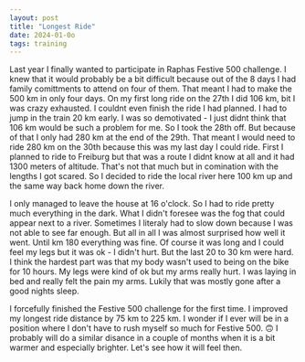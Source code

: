 ```yaml
---
layout: post
title: "Longest Ride"
date: 2024-01-0o
tags: training
---
```


Last year I finally wanted to participate in Raphas Festive 500 challenge. I knew that it would probably be a bit difficult because out of the 8 days I had family comittments to attend on four of them. That meant I had to make the 500 km in only four days. On my first long ride on the 27th I did 106 km, bit I was crazy exhausted. I couldnt even finish the ride I had planned. I had to jump in the train 20 km early. I was so demotivated - I just didnt think that 106 km would be such a problem for me. So I took the 28th off. But because of that I only had 280 km at the end of the 29th. That meant I would need to ride 280 km on the 30th because this was my last day I could ride. First I planned to ride to Freiburg but that was a route I didnt know at all and it had 1300 meters of altitude. That's not that much but in comination with the lengths I got scared. So I decided to ride the local river here 100 km up and the same way back home down the river. 

I only managed to leave the house at 16 o'clock. So I had to ride pretty much everything in the dark.  What I didn't foresee was the fog that could appear next to a river. Sometimes I literaly had to slow down because I was not able to see far enough. But all in all I was almost surprised how well it went. Until km 180 everything was fine. Of course it was long and I could feel my legs but it was ok - I didn't hurt. But the last 20 to 30 km were hard. I think the hardest part was that my body wasn't used to being on the bike for 10 hours. My legs were kind of ok but my arms really hurt. I was laying in bed and really felt the pain my arms. Lukily that was mostly gone after a good nights sleep. 

I forcefully finished the Festive 500 challenge for the first time. I improved my longest ride distance by 75 km to 225 km. I wonder if I ever will be in a position where I don't have to rush myself so much for Festive 500. 🙃 I probably will do a similar disance in a couple of months when it is a bit warmer and especially brighter. Let's see how it will feel then. 